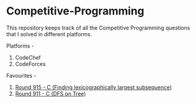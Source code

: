 # Competitive-Programming

This repository keeps track of all the Competitive Programming questions that I solved in different platforms.

Platforms -

1. CodeChef
2. CodeForces

Favourites -

1. [Round 915 - C (Finding lexicographically largest subsequence)](</CodeForces/Round_915_(Div.2)/C.cpp>)
2. [Round 911 - C (DFS on Tree)](</CodeForces/Round_911_(Div.2)/C.cpp>)

